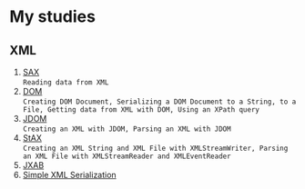 # My studies
## XML
1. [SAX](https://github.com/pp8a/My_tests/tree/main/test-sax) </br> ```Reading data from XML```
2. [DOM](https://github.com/pp8a/My_tests/tree/main/test-dom)</br> ```Creating DOM Document, Serializing a DOM Document to a String, to a File, Getting data from XML with DOM, Using an XPath query```
3. [JDOM](https://github.com/pp8a/My_tests/tree/main/test-jdom)</br>```Creating an XML with JDOM, Parsing an XML with JDOM```
4. [StAX](https://github.com/pp8a/My_tests/tree/main/test-stax) </br> ```Creating an XML String and XML File with XMLStreamWriter, Parsing an XML File with XMLStreamReader and XMLEventReader```
5. [JXAB](https://github.com/pp8a/My_studies/tree/main/test-jaxb)
6. [Simple XML Serialization](https://github.com/pp8a/My_studies/tree/main/test-simple)
